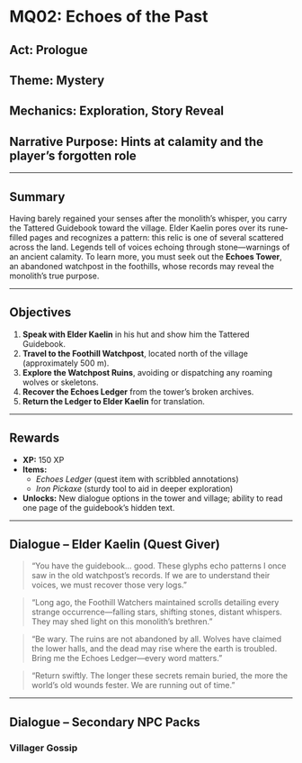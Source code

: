 # MQ02: Echoes of the Past

## Act: Prologue  
## Theme: Mystery  
## Mechanics: Exploration, Story Reveal  
## Narrative Purpose: Hints at calamity and the player’s forgotten role

---

## Summary
Having barely regained your senses after the monolith’s whisper, you carry the Tattered Guidebook toward the village. Elder Kaelin pores over its rune‐filled pages and recognizes a pattern: this relic is one of several scattered across the land. Legends tell of voices echoing through stone—warnings of an ancient calamity. To learn more, you must seek out the **Echoes Tower**, an abandoned watchpost in the foothills, whose records may reveal the monolith’s true purpose.

---

## Objectives
1. **Speak with Elder Kaelin** in his hut and show him the Tattered Guidebook.  
2. **Travel to the Foothill Watchpost**, located north of the village (approximately 500 m).  
3. **Explore the Watchpost Ruins**, avoiding or dispatching any roaming wolves or skeletons.  
4. **Recover the Echoes Ledger** from the tower’s broken archives.  
5. **Return the Ledger to Elder Kaelin** for translation.

---

## Rewards
- **XP:** 150 XP  
- **Items:**  
  - *Echoes Ledger* (quest item with scribbled annotations)  
  - *Iron Pickaxe* (sturdy tool to aid in deeper exploration)  
- **Unlocks:** New dialogue options in the tower and village; ability to read one page of the guidebook’s hidden text.

---

## Dialogue – Elder Kaelin (Quest Giver)

> “You have the guidebook… good. These glyphs echo patterns I once saw in the old watchpost’s records. If we are to understand their voices, we must recover those very logs.”  

> “Long ago, the Foothill Watchers maintained scrolls detailing every strange occurrence—falling stars, shifting stones, distant whispers. They may shed light on this monolith’s brethren.”  

> “Be wary. The ruins are not abandoned by all. Wolves have claimed the lower halls, and the dead may rise where the earth is troubled. Bring me the Echoes Ledger—every word matters.”  

> “Return swiftly. The longer these secrets remain buried, the more the world’s old wounds fester. We are running out of time.”  

---

## Dialogue – Secondary NPC Packs

### Villager Gossip